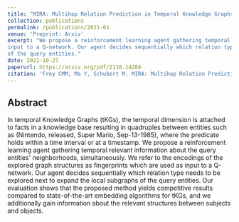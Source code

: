 ```yaml
---
title: "MIRA: Multihop Relation Prediction in Temporal Knowledge Graphs"
collection: publications
permalink: /publications/2021-01
venue: 'Preprint: Arxiv'
excerpt: "We propose a reinforcement learning agent gathering temporal relevant information about the query entities' neighborhoods, simultaneously. We refer to the encodings of the explored graph structures as fingerprints which are used as 
input to a Q-network. Our agent decides sequentially which relation type needs to be explored next to expand the local subgraphs 
of the query entities."
date: 2021-10-27
paperurl: https://arxiv.org/pdf/2110.14284
citation: 'Frey CMM, Ma Y, Schubert M. MIRA: Multihop Relation Prediction in Temporal Knowledge Graphs. CoRR. 2021;abs/2110.14284.<br/>'
---
```


## Abstract
In temporal Knowledge Graphs (tKGs), the temporal dimension is attached to facts in a knowledge base resulting in quadruples 
between entities such as (Nintendo, released, Super Mario, Sep-13-1985), where the predicate holds within a time interval or 
at a timestamp. We propose a reinforcement learning agent gathering temporal relevant information about the query entities' 
neighborhoods, simultaneously. We refer to the encodings of the explored graph structures as fingerprints which are used as 
input to a Q-network. Our agent decides sequentially which relation type needs to be explored next to expand the local subgraphs 
of the query entities. Our evaluation shows that the proposed method yields competitive results compared to state-of-the-art 
embedding algorithms for tKGs, and we additionally gain information about the relevant structures between subjects and objects. 
